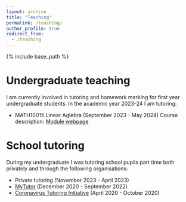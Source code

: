 ```yaml
---
layout: archive
title: "Teaching"
permalink: /teaching/
author_profile: true
redirect_from:
  - /teaching
---
```


{% include base_path %}

Undergraduate teaching
======

I am currently involved in tutoring and homework marking for first year undergraduate students. In the academic year 2023-24 I am tutoring:

- MATH10015 Linear Aglebra (September 2023 - May 2024)
  Course description: [Module webpage](https://www.bris.ac.uk/unit-programme-catalogue/UnitDetails.jsa?ayrCode=23%2F24&unitCode=MATH10015)

School tutoring
======

During my undergraduate I was tutoring school pupils part time both privately and through the following organisations:

- Private tutoring (November 2023 - April 2023)
- [MyTutor](https://www.mytutor.co.uk/?utm_term=mytutor&utm_campaign=CT|SEARCH|UK|BRAND|&utm_source=google&utm_medium=cpc&utm_content=597932432520|&hsa_acc=4993620389&hsa_cam=639950581&hsa_grp=31953320103&hsa_ad=597932432520&hsa_src=g&hsa_tgt=kwd-2295728144&hsa_kw=mytutor&hsa_mt=e&hsa_net=adwords&hsa_ver=3&gad=1&gclid=EAIaIQobChMIg8PdiZzigQMVPERBAh3ugQEZEAAYASAAEgLRvfD_BwE) (December 2020 - September 2022)
- [Coronavirus Tutoring Initiative](https://coronavirustutoring.co.uk/) (April 2020 - October 2020)
